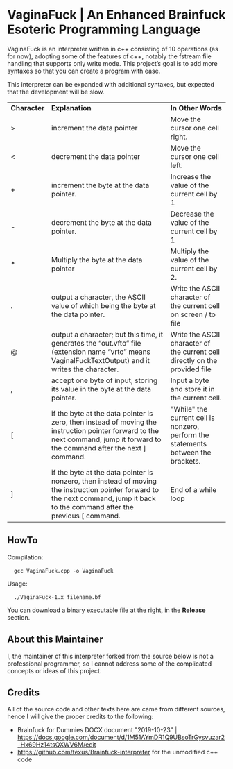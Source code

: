 # VaginaFuck | An Enhanced Brainfuck Esoteric Programming Language
VaginaFuck is an interpreter written in c++ consisting of 10 operations (as for now), adopting some of the features of c++, notably the fstream file handling that supports only write mode. This project’s goal is to add more syntaxes so that you can create a program with ease.

This interpreter can be expanded with additional syntaxes, but expected that the development will be slow.

<table>
  <tr>
    <td> <b>  Character </b> </td>
    <td> <b> Explanation </b> </td>
    <td> <b> In Other Words </b> </td>
  </tr>
  <tr>
    <td> > </td>
    <td> increment the data pointer </td>
    <td> Move the cursor one cell right. </td>
  </tr>
  <tr>
    <td> < </td>
    <td> decrement the data pointer </td>
    <td> Move the cursor one cell left. </td>
  </tr>
  <tr>
    <td> + </td>
    <td> increment the byte at the data pointer. </td>
    <td> Increase the value of the current cell by 1 </td>
  </tr>
  <tr>
    <td> - </td>
    <td> decrement the byte at the data pointer. </td>
    <td> Decrease the value of the current cell by 1 </td>
  </tr>
  <tr>
    <td> * </td>
    <td> Multiply the byte at the data pointer </td>
    <td> Multiply the value of the current cell by 2.</td>
  </tr>
  <tr>
    <td> . </td>
    <td> output a character, the ASCII value of which being the byte at the data pointer. </td>
    <td> Write the ASCII character of the current cell on screen / to file </td>
  </tr>
  <tr>
    <td> @ </td>
    <td> output a character; but this time, it generates the “out.vfto” file (extension name “vrto” means VaginalFuckTextOutput) and it writes the character. </td>
    <td> Write the ASCII character of the current cell directly on the provided file </td>
  </tr>
  <tr>
    <td> , </td>
    <td> accept one byte of input, storing its value in the byte at the data pointer. </td>
    <td> Input a byte and store it in the current cell. </td>
  </tr>
  <tr>
    <td> [ </td>
    <td> if the byte at the data pointer is zero, then instead of moving the instruction pointer forward to the next command, jump it forward to the command after the next ] command. </td>
    <td> "While" the current cell is nonzero, perform the statements between the brackets. </td>
  </tr>
  <tr>
    <td> ] </td>
    <td> if the byte at the data pointer is nonzero, then instead of moving the instruction pointer forward to the next command, jump it back to the command after the previous [ command. </td>
    <td> End of a while loop </td>
  </tr>
  </table>
  
  ## HowTo
  Compilation: <pre> <code> gcc VaginaFuck.cpp -o VaginaFuck </code> </pre>
  Usage: <pre> <code> ./VaginaFuck-1.x filename.bf </code> </pre>
  
  You can download a binary executable file at the right, in the <b> Release </b>section.
  
  ## About this Maintainer
  I, the maintainer of this interpreter forked from the source below is not a professional programmer, so I cannot address some of the complicated concepts or ideas of this project.
  
  ## Credits
  All of the source code and other texts here are came from different sources, hence I will give the proper credits to the following:
  
  * Brainfuck for Dummies DOCX document "2019-10-23" | https://docs.google.com/document/d/1M51AYmDR1Q9UBsoTrGysvuzar2_Hx69Hz14tsQXWV6M/edit
  * https://github.com/texus/Brainfuck-interpreter for the unmodified c++ code
